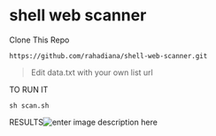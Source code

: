
#  shell web scanner

Clone This Repo

    https://github.com/rahadiana/shell-web-scanner.git


> Edit data.txt with your own list url

TO RUN IT

    sh scan.sh

RESULTS![enter image description here](https://raw.githubusercontent.com/rahadiana/shell-web-scanner/main.png)
